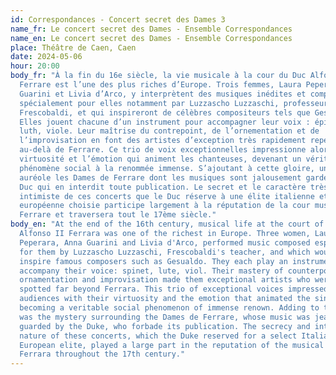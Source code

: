 ```yaml
---
id: Correspondances - Concert secret des Dames 3
name_fr: Le concert secret des Dames - Ensemble Correspondances
name_en: Le concert secret des Dames - Ensemble Correspondances
place: Théâtre de Caen, Caen
date: 2024-05-06
hour: 20:00
body_fr: "À la fin du 16e siècle, la vie musicale à la cour du Duc Alfonso II
  Ferrare est l’une des plus riches d’Europe. Trois femmes, Laura Peperara, Anna
  Guarini et Livia d’Arco, y interprètent des musiques inédites et composées
  spécialement pour elles notamment par Luzzascho Luzzaschi, professeur de
  Frescobaldi, et qui inspireront de célèbres compositeurs tels que Gesualdo.
  Elles jouent chacune d’un instrument pour accompagner leur voix : épinette,
  luth, viole. Leur maîtrise du contrepoint, de l’ornementation et de
  l’improvisation en font des artistes d’exception très rapidement repérées bien
  au-delà de Ferrare. Ce trio de voix exceptionnelles impressionne alors par sa
  virtuosité et l’émotion qui animent les chanteuses, devenant un véritable
  phénomène social à la renommée immense. S’ajoutant à cette gloire, un mystère
  auréole les Dames de Ferrare dont les musiques sont jalousement gardées par le
  Duc qui en interdit toute publication. Le secret et le caractère très
  intimiste de ces concerts que le Duc réserve à une élite italienne et
  européenne choisie participe largement à la réputation de la cour musicale de
  Ferrare et traversera tout le 17ème siècle."
body_en: "At the end of the 16th century, musical life at the court of Duke
  Alfonso II Ferrara was one of the richest in Europe. Three women, Laura
  Peperara, Anna Guarini and Livia d'Arco, performed music composed especially
  for them by Luzzascho Luzzaschi, Frescobaldi's teacher, and which would
  inspire famous composers such as Gesualdo. They each play an instrument to
  accompany their voice: spinet, lute, viol. Their mastery of counterpoint,
  ornamentation and improvisation made them exceptional artists who were quickly
  spotted far beyond Ferrara. This trio of exceptional voices impressed
  audiences with their virtuosity and the emotion that animated the singers,
  becoming a veritable social phenomenon of immense renown. Adding to their fame
  was the mystery surrounding the Dames de Ferrare, whose music was jealously
  guarded by the Duke, who forbade its publication. The secrecy and intimate
  nature of these concerts, which the Duke reserved for a select Italian and
  European elite, played a large part in the reputation of the musical court of
  Ferrara throughout the 17th century."
---
```


